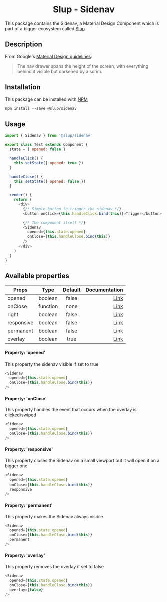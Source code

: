 <h1 align='center'>Slup - Sidenav</h1>

This package contains the Sidenav, a Material Design Component which is part of a bigger ecosystem called [Slup](https://github.com/gejsi/material)

## Description
From Google's [Material Design guidelines](https://material.io/guidelines):
<blockquote>
  The nav drawer spans the height of the screen, with everything behind it visible but darkened by a scrim.
</blockquote>

## Installation
This package can be installed with [NPM](http://npmjs.com/)
```
npm install --save @slup/sidenav
```

## Usage
```js
import { Sidenav } from '@slup/sidenav'

export class Test extends Component {
  state = { opened: false }

  handleClick() {
    this.setState({ opened: true })
  }

  handleClose() {
    this.setState({ opened: false })
  }

  render() {
    return (
      <div>
        {/* Simple button to trigger the sidenav */}
        <button onClick={this.handleClick.bind(this)}>Trigger</button>

        {/* The component itself */}
        <Sidenav
          opened={this.state.opened}
          onClose={this.handleClose.bind(this)}
        />
      </div>
    )
  }
}
```

## Available properties
| Props          |    Type       |    Default    | Documentation                |
|-------------   |:-------------:|:-------------:|-----------------------------:|
| opened         |  boolean      |  false        | [Link](#property-opened)     |
| onClose        |  function     |  none         | [Link](#property-onclose)    |
| right          |  boolean      |  false        | [Link](#property-right)      |
| responsive     |  boolean      |  false        | [Link](#property-responsive) |
| permanent      |  boolean      |  false        | [Link](#property-permanent)  |
| overlay        |  boolean      |  true         | [Link](#property-overlay)    |

#### Property: 'opened'
This property the sidenav visible if set to true  
```js
<Sidenav
  opened={this.state.opened}
  onClose={this.handleClose.bind(this)}
/>
```

#### Property: 'onClose'
This property handles the event that occurs when the overlay is clicked/swiped
```js
<Sidenav
  opened={this.state.opened}
  onClose={this.handleClose.bind(this)}
/>
```

#### Property: 'responsive'
This property closes the Sidenav on a small viewport but it will open it on a bigger one
```js
<Sidenav
  opened={this.state.opened}
  onClose={this.handleClose.bind(this)}
  responsive
/>
```

#### Property: 'permanent'
This property makes the Sidenav always visible
```js
<Sidenav
  opened={this.state.opened}
  onClose={this.handleClose.bind(this)}
  permanent
/>
```

#### Property: 'overlay'
This property removes the overlay if set to false
```js
<Sidenav
  opened={this.state.opened}
  onClose={this.handleClose.bind(this)}
  overlay={false}
/>
```
